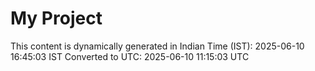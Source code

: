 # My Project

This content is dynamically generated in Indian Time (IST): 2025-06-10 16:45:03 IST
Converted to UTC: 2025-06-10 11:15:03 UTC

